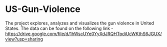 # US-Gun-Violence
The project explores, analyzes and visualizes the gun violence in United States.
The data can be found on the following link - https://drive.google.com/file/d/1hWscUYe0YyXdJRQHTpdiUcWKthS6JGUX/view?usp=sharing
